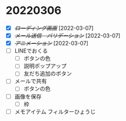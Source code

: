 # 20220306
* [X] ~~*ローディング画面*~~ [2022-03-07]
* [X] ~~*メール送信　バリデーション*~~ [2022-03-07]
* [X] ~~*アニメーション*~~ [2022-03-07]
* [ ] LINEでおくる
    * [ ] ボタンの色
    * [ ] 説明ポップアップ
    * [ ] 友だち追加のボタン
* [ ] メールで共有
    * [ ] ボタンの色
* [ ] 画像を保存
    * [ ] 枠
* [ ] メモアイテム フィルターひょうじ